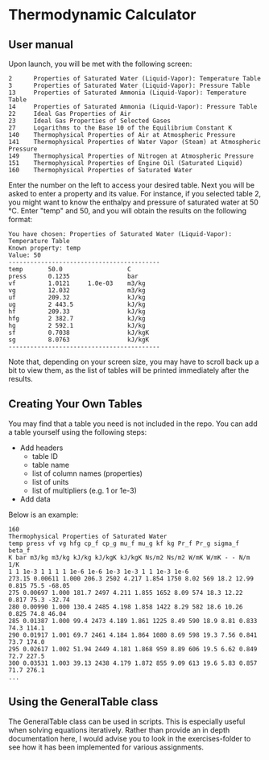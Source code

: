# Thermodynamic Calculator
## User manual

Upon launch, you will be met with the following screen:
````
2      Properties of Saturated Water (Liquid-Vapor): Temperature Table
3      Properties of Saturated Water (Liquid-Vapor): Pressure Table
13     Properties of Saturated Ammonia (Liquid-Vapor): Temperature Table
14     Properties of Saturated Ammonia (Liquid-Vapor): Pressure Table
22     Ideal Gas Properties of Air
23     Ideal Gas Properties of Selected Gases
27     Logarithms to the Base 10 of the Equilibrium Constant K
140    Thermophysical Properties of Air at Atmospheric Pressure
141    Thermophysical Properties of Water Vapor (Steam) at Atmospheric Pressure
149    Thermophysical Properties of Nitrogen at Atmospheric Pressure
151    Thermophysical Properties of Engine Oil (Saturated Liquid)
160    Thermophysical Properties of Saturated Water
````

Enter the number on the left to access your desired table. Next you will be asked to enter a property and its value. For instance, if you selected table 2, you might want to know the enthalpy and pressure of saturated water at 50 °C. Enter "temp" and 50, and you will obtain the results on the following format:
````
You have chosen: Properties of Saturated Water (Liquid-Vapor): Temperature Table
Known property: temp
Value: 50
------------------------------------------
temp       50.0                  C         
press      0.1235                bar       
vf         1.0121     1.0e-03    m3/kg     
vg         12.032                m3/kg     
uf         209.32                kJ/kg     
ug         2 443.5               kJ/kg     
hf         209.33                kJ/kg     
hfg        2 382.7               kJ/kg     
hg         2 592.1               kJ/kg     
sf         0.7038                kJ/kgK    
sg         8.0763                kJ/kgK    
------------------------------------------
````

Note that, depending on your screen size, you may have to scroll back up a bit to view them, as the list of tables will be printed immediately after the results.

## Creating Your Own Tables
You may find that a table you need is not included in the repo. You can add a table yourself using the following steps:
* Add headers
    * table ID
    * table name
    * list of column names (properties)
    * list of units
    * list of multipliers (e.g. 1 or 1e-3)
* Add data

Below is an example:
````
160
Thermophysical Properties of Saturated Water
temp press vf vg hfg cp_f cp_g mu_f mu_g kf kg Pr_f Pr_g sigma_f beta_f
K bar m3/kg m3/kg kJ/kg kJ/kgK kJ/kgK Ns/m2 Ns/m2 W/mK W/mK - - N/m 1/K
1 1 1e-3 1 1 1 1 1e-6 1e-6 1e-3 1e-3 1 1 1e-3 1e-6
273.15 0.00611 1.000 206.3 2502 4.217 1.854 1750 8.02 569 18.2 12.99 0.815 75.5 -68.05
275 0.00697 1.000 181.7 2497 4.211 1.855 1652 8.09 574 18.3 12.22 0.817 75.3 -32.74
280 0.00990 1.000 130.4 2485 4.198 1.858 1422 8.29 582 18.6 10.26 0.825 74.8 46.04
285 0.01387 1.000 99.4 2473 4.189 1.861 1225 8.49 590 18.9 8.81 0.833 74.3 114.1
290 0.01917 1.001 69.7 2461 4.184 1.864 1080 8.69 598 19.3 7.56 0.841 73.7 174.0
295 0.02617 1.002 51.94 2449 4.181 1.868 959 8.89 606 19.5 6.62 0.849 72.7 227.5
300 0.03531 1.003 39.13 2438 4.179 1.872 855 9.09 613 19.6 5.83 0.857 71.7 276.1
...
````

## Using the GeneralTable class
The GeneralTable class can be used in scripts. This is especially useful when solving equations iteratively. Rather than provide an in depth documentation here, I would advise you to look in the exercises-folder to see how it has been implemented for various assignments.